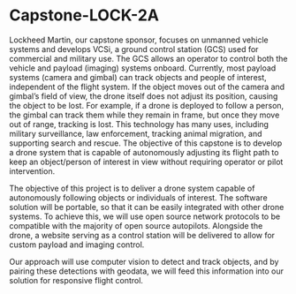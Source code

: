 # Capstone-LOCK-2A
Lockheed Martin, our capstone sponsor, focuses on unmanned vehicle systems and develops VCSi, a ground control station (GCS) used for commercial and military use. The GCS allows an operator to control both the vehicle and payload (imaging) systems onboard. Currently, most payload systems (camera and gimbal) can track objects and people of interest, independent of the flight system. If the object moves out of the camera and gimbal’s field of view, the drone itself does not adjust its position, causing the object to be lost. For example, if a drone is deployed to follow a person, the gimbal can track them while they remain in frame, but once they move out of range, tracking is lost. This technology has many uses, including military surveillance, law enforcement, tracking animal migration, and supporting search and rescue. The objective of this capstone is to develop a drone system that is capable of autonomously adjusting its flight path to keep an object/person of interest in view without requiring operator or pilot intervention.

The objective of this project is to deliver a drone system capable of autonomously following objects or individuals of interest. The software solution will be portable, so that it can be easily integrated with other drone systems. To achieve this, we will use open source network protocols to be compatible with the  majority of open source autopilots. Alongside the drone, a website serving as a control station will be delivered to allow for custom payload and imaging control.

Our approach will use computer vision to detect and track objects, and by pairing these detections with geodata, we will feed this information into our solution for responsive flight control.
